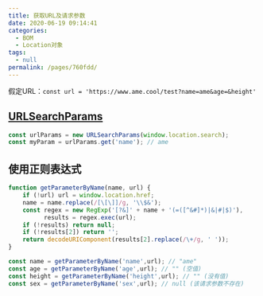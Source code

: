 ```yaml
---
title: 获取URL及请求参数
date: 2020-06-19 09:14:41
categories: 
  - BOM
  - Location对象
tags: 
  - null
permalink: /pages/760fdd/
---
```


假定URL：`const url = 'https://www.ame.cool/test?name=ame&age=&height'`

## [URLSearchParams](https://developer.mozilla.org/zh-CN/docs/Web/API/URLSearchParams)



```js
const urlParams = new URLSearchParams(window.location.search);
const myParam = urlParams.get('name'); // ame
```

## 使用正则表达式

```js
function getParameterByName(name, url) {
    if (!url) url = window.location.href;
    name = name.replace(/[\[\]]/g, '\\$&');
    const regex = new RegExp('[?&]' + name + '(=([^&#]*)|&|#|$)'),
          results = regex.exec(url);
    if (!results) return null;
    if (!results[2]) return '';
    return decodeURIComponent(results[2].replace(/\+/g, ' '));
}
```

```js
const name = getParameterByName('name',url); // "ame"
const age = getParameterByName('age',url); // "" (空值)
const height = getParameterByName('height',url); // "" (没有值)
const sex = getParameterByName('sex',url); // null (该请求参数不存在)
```